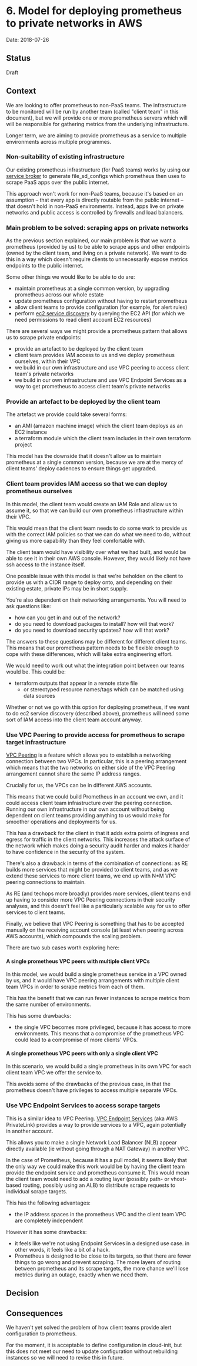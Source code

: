 # 6. Model for deploying prometheus to private networks in AWS

Date: 2018-07-26

## Status

Draft

## Context

We are looking to offer prometheus to non-PaaS teams.  The
infrastructure to be monitored will be run by another team (called
"client team" in this document), but we will provide one or more
prometheus servers which will will be responsible for gathering
metrics from the underlying infrastructure.

Longer term, we are aiming to provide prometheus as a service to
multiple environments across multiple programmes.

### Non-suitability of existing infrastructure

Our existing prometheus infrastructure (for PaaS teams) works by using
our [service broker][] to generate file_sd_configs which prometheus
then uses to scrape PaaS apps over the public internet.

This approach won't work for non-PaaS teams, because it's based on an
assumption – that every app is directly routable from the public
internet – that doesn't hold in non-PaaS environments.  Instead, apps
live on private networks and public access is controlled by firewalls
and load balancers.

[service broker]: https://github.com/alphagov/cf_app_discovery

### Main problem to be solved: scraping apps on private networks

As the previous section explained, our main problem is that we want a
prometheus (provided by us) to be able to scrape apps and other
endpoints (owned by the client team, and living on a private network).
We want to do this in a way which doesn't require clients to
unnecessarily expose metrics endpoints to the public internet.

Some other things we would like to be able to do are:

 - maintain prometheus at a single common version, by upgrading
   prometheus across our whole estate
 - update prometheus configuration without having to restart
   prometheus
 - allow client teams to provide configuration (for example, for alert
   rules)
 - perform [ec2 service discovery][] by querying the EC2 API (for
   which we need permissions to read client account EC2 resources)
 
There are several ways we might provide a prometheus pattern that
allows us to scrape private endpoints:

 - provide an artefact to be deployed by the client team
 - client team provides IAM access to us and we deploy prometheus
   ourselves, within their VPC
 - we build in our own infrastructure and use VPC peering to access
   client team's private networks
 - we build in our own infrastructure and use VPC Endpoint Services as
   a way to get prometheus to access client team's private networks

[ec2 service discovery]: https://prometheus.io/docs/prometheus/latest/configuration/configuration/#%3Cec2_sd_config%3E

### Provide an artefact to be deployed by the client team

The artefact we provide could take several forms:

 - an AMI (amazon machine image) which the client team deploys as an
   EC2 instance
 - a terraform module which the client team includes in their own
   terraform project

This model has the downside that it doesn't allow us to maintain
prometheus at a single common version, because we are at the mercy of
client teams' deploy cadences to ensure things get upgraded.

### Client team provides IAM access so that we can deploy prometheus ourselves

In this model, the client team would create an IAM Role and allow us
to assume it, so that we can build our own prometheus infrastructure
within their VPC.

This would mean that the client team needs to do some work to provide
us with the correct IAM policies so that we can do what we need to do,
without giving us more capability than they feel comfortable with.

The client team would have visibility over what we had built, and
would be able to see it in their own AWS console.  However, they would
likely not have ssh access to the instance itself.

One possible issue with this model is that we're beholden on the
client to provide us with a CIDR range to deploy onto, and depending
on their existing estate, private IPs may be in short supply.

You're also dependent on their networking arrangements.  You will need
to ask questions like:

 - how can you get in and out of the network?
 - do you need to download packages to install?  how will that work?
 - do you need to download security updates?  how will that work?

The answers to these questions may be different for different client
teams.  This means that our prometheus pattern needs to be flexible
enough to cope with these differences, which will take extra
engineering effort.

We would need to work out what the integration point between our teams
would be.  This could be:

 - terraform outputs that appear in a remote state file
   - or stereotyped resource names/tags which can be matched using
     data sources

Whether or not we go with this option for deploying prometheus, if we
want to do ec2 service discovery (described above), prometheus will
need some sort of IAM access into the client team account anyway.

### Use VPC Peering to provide access for prometheus to scrape target infrastructure

[VPC Peering][] is a feature which allows you to establish a
networking connection between two VPCs.  In particular, this is a
peering arrangement which means that the two networks on either side
of the VPC Peering arrangement cannot share the same IP address
ranges.

Crucially for us, the VPCs can be in different AWS accounts.

This means that we could build Prometheus in an account we own, and it
could access client team infrastructure over the peering connection.
Running our own infrastructure in our own account without being
dependent on client teams providing anything to us would make for
smoother operations and deployments for us.

This has a drawback for the client in that it adds extra points of
ingress and egress for traffic in the client networks.  This increases
the attack surface of the network which makes doing a security audit
harder and makes it harder to have confidence in the security of the
system.

There's also a drawback in terms of the combination of connections: as
RE builds more services that might be provided to client teams, and as
we extend these services to more client teams, we end up with N*M VPC
peering connections to maintain.

As RE (and techops more broadly) provides more services, client teams
end up having to consider more VPC Peering connections in their
security analyses, and this doesn't feel like a particularly scalable
way for us to offer services to client teams.

Finally, we believe that VPC Peering is something that has to be
accepted manually on the receiving account console (at least when
peering across AWS accounts), which compounds the scaling problem.

There are two sub cases worth exploring here:

#### A single prometheus VPC peers with multiple client VPCs

In this model, we would build a single prometheus service in a VPC
owned by us, and it would have VPC peering arrangements with multiple
client team VPCs in order to scrape metrics from each of them.

This has the benefit that we can run fewer instances to scrape metrics
from the same number of environments.

This has some drawbacks:

 - the single VPC becomes more privileged, because it has access to
   more environments.  This means that a compromise of the prometheus
   VPC could lead to a compromise of more clients' VPCs.

#### A single prometheus VPC peers with only a single client VPC

In this scenario, we would build a single prometheus in its own VPC
for each client team VPC we offer the service to.

This avoids some of the drawbacks of the previous case, in that the
prometheus doesn't have privileges to access multiple separate VPCs.

[VPC Peering]: https://docs.aws.amazon.com/AmazonVPC/latest/PeeringGuide/Welcome.html

### Use VPC Endpoint Services to access scrape targets

This is a similar idea to VPC Peering.  [VPC Endpoint Services][] (aka
AWS PrivateLink) provides a way to provide services to a VPC, again
potentially in another account.

This allows you to make a single Network Load Balancer (NLB) appear
directly available (ie without going through a NAT Gateway) in another
VPC.

In the case of Prometheus, because it has a pull model, it seems
likely that the only way we could make this work would be by having
the client team provide the endpoint service and prometheus consume
it.  This would mean the client team would need to add a routing layer
(possibly path- or vhost-based routing, possibly using an ALB) to
distribute scrape requests to individual scrape targets.

This has the following advantages:

 - the IP address spaces in the prometheus VPC and the client team VPC
   are completely independent

However it has some drawbacks:

 - it feels like we're not using Endpoint Services in a designed use
   case. in other words, it feels like a bit of a hack.
 - Prometheus is designed to be close to its targets, so that there
   are fewer things to go wrong and prevent scraping.  The more layers
   of routing between prometheus and its scrape targets, the more
   chance we'll lose metrics during an outage, exactly when we need
   them.

[VPC Endpoint Services]: https://docs.aws.amazon.com/AmazonVPC/latest/UserGuide/endpoint-service.html

## Decision

## Consequences

We haven't yet solved the problem of how client teams provide alert
configuration to prometheus.

For the moment, it is acceptable to define configuration in
cloud-init, but this does not meet our need to update configuration
without rebuilding instances so we will need to revise this in future.

